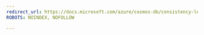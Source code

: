 ```yaml
---
redirect_url: https://docs.microsoft.com/azure/cosmos-db/consistency-levels
ROBOTS: NOINDEX, NOFOLLOW

---
```

